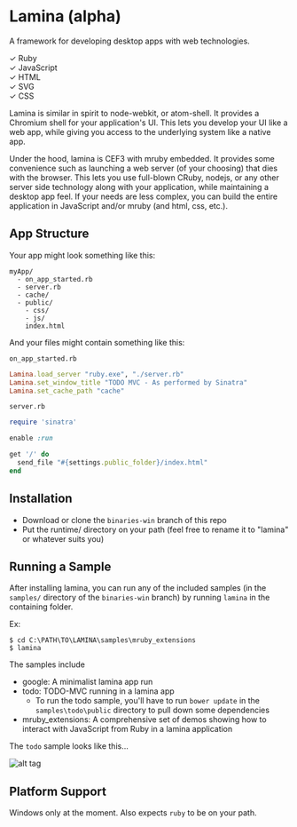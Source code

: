 Lamina (alpha)
==============

A framework for developing desktop apps with web technologies.

&#x2713; Ruby <br/>
&#x2713; JavaScript <br/>
&#x2713; HTML <br/>
&#x2713; SVG <br/>
&#x2713; CSS <br/>

Lamina is similar in spirit to node-webkit, or atom-shell. It provides a Chromium shell for your
application's UI. This lets you develop your UI like a web app, while giving you access to the underlying
system like a native app.

Under the hood, lamina is CEF3 with mruby embedded. It provides some convenience such as launching a web server
(of your choosing) that dies with the browser. This lets you use full-blown CRuby, nodejs, or any other server
side technology along with your application, while maintaining a desktop app feel. If your needs are less complex,
you can build the entire application in JavaScript and/or mruby (and html, css, etc.).

App Structure
-------------

Your app might look something like this:

```
myApp/
  - on_app_started.rb
  - server.rb
  - cache/
  - public/
    - css/
    - js/
    index.html
```

And your files might contain something like this:

`on_app_started.rb`

```Ruby
Lamina.load_server "ruby.exe", "./server.rb"
Lamina.set_window_title "TODO MVC - As performed by Sinatra"
Lamina.set_cache_path "cache"
```

`server.rb`

```Ruby
require 'sinatra'

enable :run

get '/' do
  send_file "#{settings.public_folder}/index.html"
end
```

Installation
------------

- Download or clone the `binaries-win` branch of this repo
- Put the runtime/ directory on your path (feel free to rename it to "lamina" or whatever suits you)

Running a Sample
----------------

After installing lamina, you can run any of the included samples (in the `samples/` directory of the `binaries-win` branch)
by running `lamina` in the containing folder.

Ex:

```shell
$ cd C:\PATH\TO\LAMINA\samples\mruby_extensions
$ lamina
```

The samples include

- google: A minimalist lamina app run
- todo: TODO-MVC running in a lamina app
  + To run the todo sample, you'll have to run `bower update` in 
    the `samples\todo\public` directory to pull down some dependencies
- mruby_extensions: A comprehensive set of demos showing how to interact with JavaScript from Ruby
  in a lamina application

The `todo` sample looks like this...

![alt tag](https://raw.githubusercontent.com/jbreeden/rb-chrome/master/images/sample.png)

Platform Support
----------------

Windows only at the moment. Also expects `ruby` to be on your path.
